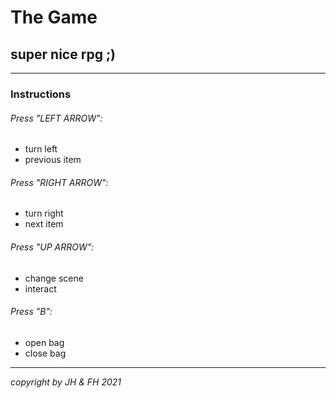 # The Game

## super nice rpg ;)

---

### Instructions

###### Press "LEFT ARROW":
- turn left
- previous item

###### Press "RIGHT ARROW":
- turn right
- next item

###### Press "UP ARROW":
- change scene
- interact

###### Press "B":
- open bag
- close bag

---

*copyright by JH & FH 2021*